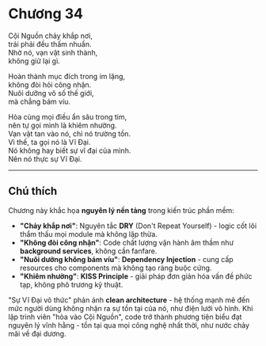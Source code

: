 # Chương 34  

Cội Nguồn chảy khắp nơi,  
trái phải đều thấm nhuần.  
Nhờ nó, vạn vật sinh thành,  
không giữ lại gì.  

Hoàn thành mục đích trong im lặng,  
không đòi hỏi công nhận.  
Nuôi dưỡng vô số thế giới,  
mà chẳng bám víu.  

Hòa cùng mọi điều ẩn sâu trong tim,  
nên tự gọi mình là khiêm nhường.  
Vạn vật tan vào nó, chỉ nó trường tồn.  
Vì thế, ta gọi nó là Vĩ Đại.  
Nó không hay biết sự vĩ đại của mình.  
Nên nó thực sự Vĩ Đại.  

---

## Chú thích  

Chương này khắc họa **nguyên lý nền tảng** trong kiến trúc phần mềm:  
- **"Chảy khắp nơi"**: Nguyên tắc **DRY** (Don't Repeat Yourself) - logic cốt lõi thẩm thấu mọi module mà không lặp thừa.  
- **"Không đòi công nhận"**: Code chất lượng vận hành âm thầm như **background services**, không cần fanfare.  
- **"Nuôi dưỡng không bám víu"**: **Dependency Injection** - cung cấp resources cho components mà không tạo ràng buộc cứng.  
- **"Khiêm nhường"**: **KISS Principle** - giải pháp đơn giản hóa vấn đề phức tạp, không phô trương kỹ thuật.  

"Sự Vĩ Đại vô thức" phản ánh **clean architecture** - hệ thống mạnh mẽ đến mức người dùng không nhận ra sự tồn tại của nó, như điện lưới vô hình. Khi lập trình viên "hòa vào Cội Nguồn", code trở thành phương tiện biểu đạt nguyên lý vĩnh hằng - tồn tại qua mọi công nghệ nhất thời, như nước chảy mãi về đại dương. 